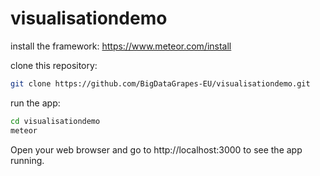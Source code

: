 # visualisationdemo

install the framework: https://www.meteor.com/install

clone this repository:

```bash
git clone https://github.com/BigDataGrapes-EU/visualisationdemo.git
```

run the app:

```bash
cd visualisationdemo
meteor
```

Open your web browser and go to http://localhost:3000 to see the app running.
